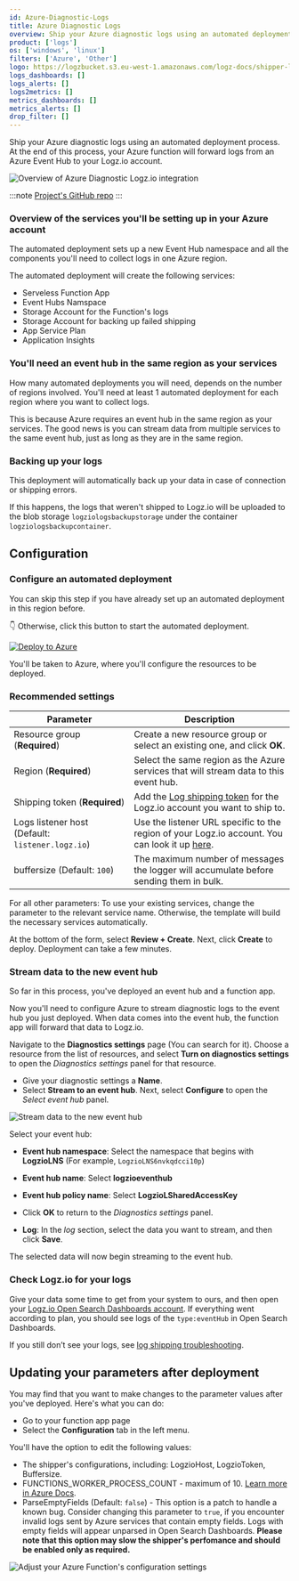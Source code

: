 ```yaml
---
id: Azure-Diagnostic-Logs
title: Azure Diagnostic Logs
overview: Ship your Azure diagnostic logs using an automated deployment process.
product: ['logs']
os: ['windows', 'linux']
filters: ['Azure', 'Other']
logo: https://logzbucket.s3.eu-west-1.amazonaws.com/logz-docs/shipper-logos/azure-monitor.svg
logs_dashboards: []
logs_alerts: []
logs2metrics: []
metrics_dashboards: []
metrics_alerts: []
drop_filter: []
---
```



Ship your Azure diagnostic logs using an automated deployment process.
At the end of this process, your Azure function will forward logs from an Azure Event Hub to your Logz.io account.


![Overview of Azure Diagnostic Logz.io integration](https://dytvr9ot2sszz.cloudfront.net/logz-docs/log-shipping/azure-diagnostic-logs-overview.png)

:::note
[Project's GitHub repo](https://github.com/logzio/logzio-azure-serverless/)
:::

### Overview of the services you'll be setting up in your Azure account

The automated deployment sets up a new Event Hub namespace and all the components you'll need to collect logs in one Azure region.

The automated deployment will create the following services:

* Serveless Function App
* Event Hubs Namspace
* Storage Account for the Function's logs
* Storage Account for backing up failed shipping
* App Service Plan
* Application Insights


### You'll need an event hub in the same region as your services

How many automated deployments you will need, depends on the number of regions involved.
You'll need at least 1 automated deployment for each region where you want to collect logs.


This is because Azure requires an event hub in the same region as your services. The good news is you can stream data from multiple services to the same event hub, just as long as they are in the same region.


### Backing up your logs

This deployment will automatically back up your data in case of connection or shipping errors.

If this happens, the logs that weren't shipped to Logz.io will be uploaded to the blob storage `logziologsbackupstorage` under the container `logziologsbackupcontainer`.


## Configuration

 

### Configure an automated deployment

You can skip this step if you have already set up an automated deployment in this region before.

👇 Otherwise, click this button to start the automated deployment.

[![Deploy to Azure](https://dytvr9ot2sszz.cloudfront.net/logz-docs/azure_blob/deploybutton-az.png)](https://portal.azure.com/#create/Microsoft.Template/uri/https%3A%2F%2Fraw.githubusercontent.com%2Flogzio%2Flogzio-azure-serverless%2Fmaster%2Fdeployments%2Fazuredeploylogs.json)


You'll be taken to Azure, where you'll configure the resources to be deployed.

### Recommended settings



| Parameter | Description |
|---|---|
| Resource group (**Required**) | Create a new resource group or select an existing one, and click **OK**. |
| Region (**Required**) | Select the same region as the Azure services that will stream data to this event hub. |
| Shipping token (**Required**) | Add the [Log shipping token](https://app.logz.io/#/dashboard/settings/general) for the Logz.io account you want to ship to.  |
| Logs listener host (Default: `listener.logz.io`)| Use the listener URL specific to the region of your Logz.io account. You can look it up [here](https://docs.logz.io/docs/user-guide/admin/hosting-regions/account-region/). |
| buffersize (Default: `100`) | The maximum number of messages the logger will accumulate before sending them in bulk.  |

For all other parameters: To use your existing services, change the parameter to the relevant service name. Otherwise, the template will build the necessary services automatically.

At the bottom of the form, select **Review + Create**. Next, click **Create** to deploy.
Deployment can take a few minutes.

### Stream data to the new event hub

So far in this process, you've deployed an event hub and a function app.

Now you'll need to configure Azure to stream diagnostic logs to the event hub you just deployed.
When data comes into the event hub, the function app will forward that data to Logz.io.

Navigate to the **Diagnostics settings** page (You can search for it).
Choose a resource from the list of resources, and select **Turn on diagnostics settings** to open the _Diagnostics settings_ panel for that resource.

* Give your diagnostic settings a **Name**.
* Select **Stream to an event hub**. Next, select **Configure** to open the _Select event hub_ panel.


![Stream data to the new event hub](https://dytvr9ot2sszz.cloudfront.net/logz-docs/log-shipping/diagnostic-settings.png)


Select your event hub:

* **Event hub namespace**: Select the namespace that begins with **LogzioLNS** (For example, `LogzioLNS6nvkqdcci10p`)
* **Event hub name**: Select **logzioeventhub**
* **Event hub policy name**: Select **LogzioLSharedAccessKey**
* Click **OK** to return to the _Diagnostics settings_ panel.

* **Log**: In the _log_ section, select the data you want to stream, and then click **Save**.

The selected data will now begin streaming to the event hub.

### Check Logz.io for your logs

Give your data some time to get from your system to ours, and then open your [Logz.io Open Search Dashboards account](https://app.logz.io/#/dashboard/osd/discover?).
If everything went according to plan, you should see logs of the `type:eventHub` in Open Search Dashboards.

If you still don’t see your logs, see [log shipping troubleshooting](https://docs.logz.io/docs/user-guide/log-management/troubleshooting/log-shipping-troubleshooting/).


## Updating your parameters after deployment

You may find that you want to make changes to the parameter values after you've deployed. Here's what you can do:

* Go to your function app page
* Select the **Configuration** tab in the left menu.

You'll have the option to edit the following values:

* The shipper's configurations, including: LogzioHost, LogzioToken, Buffersize.
* FUNCTIONS_WORKER_PROCESS_COUNT - maximum of 10. [Learn more in Azure Docs](https://docs.microsoft.com/en-us/azure/azure-functions/functions-app-settings#functions_worker_process_count).
* ParseEmptyFields (Default: `false`) - This option is a patch to handle a known bug. Consider changing this parameter to `true`, if you encounter invalid logs sent by Azure services that contain empty fields. Logs with empty fields will appear unparsed in Open Search Dashboards. **Please note that this option may slow the shipper's perfomance and should be enabled only as required.**


![Adjust your Azure Function's configuration settings](https://dytvr9ot2sszz.cloudfront.net/logz-docs/log-shipping/configuration-settings-azure-diagnostic-logs.png)


 

